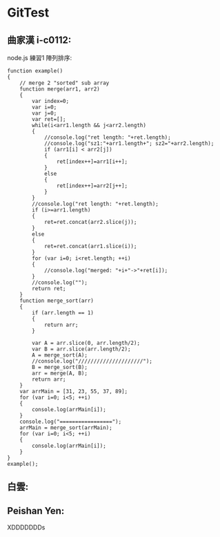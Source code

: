 GitTest
=======

曲家漢 i-c0112:
-------

node.js 練習1 陣列排序:

	function example()
	{
		// merge 2 "sorted" sub array
		function merge(arr1, arr2)
		{
			var index=0;
			var i=0;
			var j=0;
			var ret=[];
			while(i<arr1.length && j<arr2.length)
			{
				//console.log("ret length: "+ret.length);
				//console.log("sz1:"+arr1.length+"; sz2="+arr2.length);
				if (arr1[i] < arr2[j])
				{
					ret[index++]=arr1[i++];
				}
				else
				{
					ret[index++]=arr2[j++];
				}
			}
			//console.log("ret length: "+ret.length);
			if (i>=arr1.length)
			{
				ret=ret.concat(arr2.slice(j));
			}
			else
			{
				ret=ret.concat(arr1.slice(i));
			}
			for (var i=0; i<ret.length; ++i)
			{
				//console.log("merged: "+i+"->"+ret[i]);
			}
			//console.log("");
			return ret;
		}
		function merge_sort(arr)
		{
			if (arr.length == 1)
			{
				return arr;
			}
					
			var A = arr.slice(0, arr.length/2);
			var B = arr.slice(arr.length/2);
			A = merge_sort(A);
			//console.log("/////////////////////");
			B = merge_sort(B);
			arr = merge(A, B);
			return arr;
		}
		var arrMain = [31, 23, 55, 37, 89];
		for (var i=0; i<5; ++i)
		{
			console.log(arrMain[i]);
		}
		console.log("=================");
		arrMain = merge_sort(arrMain);
		for (var i=0; i<5; ++i)
		{
			console.log(arrMain[i]);
		}
	}
	example();
	
白雲:
-------

Peishan Yen:
---------
XDDDDDDDs
